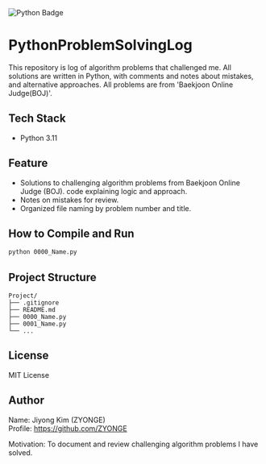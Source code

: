 <div>   
    <img src="https://img.shields.io/badge/Python-3776AB?style=for-the-badge&logo=python&logoColor=white" alt="Python Badge" />
</div>

# PythonProblemSolvingLog

This repository is log of algorithm problems that challenged me.
All solutions are written in Python, with comments and notes about mistakes, and alternative approaches.
All problems are from 'Baekjoon Online Judge(BOJ)'.

## Tech Stack

- Python 3.11

## Feature

- Solutions to challenging algorithm problems from Baekjoon Online Judge (BOJ). code explaining logic and approach.  
- Notes on mistakes for review. 
- Organized file naming by problem number and title.  

## How to Compile and Run

```bash
python 0000_Name.py
```

## Project Structure

```
Project/
├── .gitignore
├── README.md
├── 0000_Name.py
├── 0001_Name.py
└── ...
```

## License

MIT License

## Author
Name: Jiyong Kim (ZYONGE)  
Profile: https://github.com/ZYONGE  

Motivation: To document and review challenging algorithm problems I have solved.
